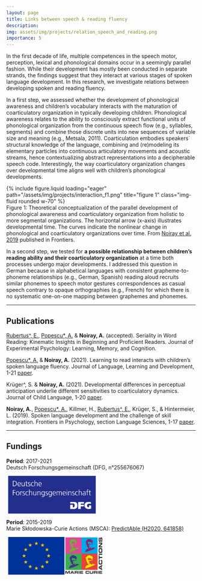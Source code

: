 ```yaml
---
layout: page
title: Links between speech & reading fluency
description:
img: assets/img/projects/relation_speech_and_reading.png
importance: 5
---
```


In the first decade of life, multiple competences in the speech motor, perception, lexical and phonological domains occur in a seemingly parallel fashion. While their development has mostly been conducted in separate strands, the findings suggest that they interact at various stages of spoken language development. In this research, we investigate relations between developing spoken and reading fluency.

In a first step, we assessed whether the development of phonological awareness and children’s vocabulary interacts with the maturation of coarticulatory organization in typically developing children.
Phonological awareness relates to the ability to consciously extract functional units of phonological organization from the continuous speech flow (e.g., syllables, segments) and combine those discrete units into new sequences of variable size and meaning (e.g., Metsala, 2011). Coarticulation embodies speakers´ structural knowledge of the language, combining and (re)modeling its elementary particles into continuous articulatory movements and acoustic streams, hence contextualizing abstract representations into a decipherable speech code. Interestingly, the way coarticulatory organization changes over developmental time aligns well with children’s phonological developments.

<div class="row">
    <div style="max-width:800px; margin:auto;" class="">
        {% include figure.liquid loading="eager" path="/assets/img/projects/interaction_f1.png" title="figure 1"
        class="img-fluid rounded w-70"
        %}
    </div>
</div>
<div class="caption">
    Figure 1: Theoretical conceptualization of the parallel development of phonological awareness and coarticulatory organization from holistic to more segmental organizations. The horizontal arrow (x-axis) illustrates developmental time. The curves indicate the nonlinear change in phonological and coarticulatory organizations over time. From <a href="https://www.frontiersin.org/journals/psychology/articles/10.3389/fpsyg.2019.02777/full?utm_source=Email_to_authors_&utm_medium=Email&utm_content=T1_11.5e1_author&utm_campaign=Email_publication&field=&journalName=Frontiers_in_Psychology&id=470799">Noiray et al. 2019</a> published in Frontiers.
</div>

In a second step, we tested for **a possible relationship between children’s reading ability and their coarticulatory organization** at a time both processes undergo major developments. I addressed this question in German because in alphabetical languages with consistent grapheme-to-phoneme relationships (e.g., German, Spanish) reading aloud recruits similar phonemes to speech motor gestures correspondences as casual speech contrary to opaque orthographies (e.g., French) for which there is no systematic one-on-one mapping between graphemes and phonemes.

---

<!-- Publications -->

## Publications

[Rubertus^, E.](https://elinarubertus.github.io/), [Popescu*, A.](https://anisiapopescu.github.io/) & **Noiray, A.** (accepted). Seriality in Word Reading: Kinematic Insights in Beginning and Proficient Readers. Journal of Experimental Psychology: Learning, Memory, and Cognition.

[Popescu*, A.](https://anisiapopescu.github.io/) & **Noiray, A.** (2021). Learning to read interacts with children’s spoken language fluency. Journal of Language, Learning and Development, 1-21 [paper](https://www.tandfonline.com/doi/full/10.1080/15475441.2021.1941032?src=).

Krüger^, S. & **Noiray, A.** (2021). Developmental differences in perceptual anticipation underlie different sensitivities to coarticulatory dynamics. Journal of Child Language, 1-20 [paper](https://www.cambridge.org/core/journals/journal-of-child-language/article/developmental-differences-in-perceptual-anticipation-underlie-different-sensitivities-to-coarticulatory-dynamics/92C7BEF5A7FECED2AE1A96C404CD5C51).

**Noiray, A.**, [Popescu*, A.](https://anisiapopescu.github.io/), Killmer, H., [Rubertus^, E.](https://elinarubertus.github.io/), Krüger, S., & Hintermeier, L. (2019). Spoken language development and the challenge of skill integration. Frontiers in Psychology, section Language Sciences, 1-17 [paper](https://www.frontiersin.org/journals/psychology/articles/10.3389/fpsyg.2019.02777/full?utm_source=Email_to_authors_&utm_medium=Email&utm_content=T1_11.5e1_author&utm_campaign=Email_publication&field=&journalName=Frontiers_in_Psychology&id=470799).

---

<!-- Financements -->

## Fundings

**Period**: 2017-2021  
 Deutsch Forschungsgemeinschaft (DFG, n°255676067)

<img src="/assets/img/fundings/DeutschForschungsgemeinschaft.jpeg" alt="logo" style="height:100px; vertical-align:middle; margin-left:5px;">

**Period**: 2015-2019  
 Marie Skłodowska-Curie Actions (MSCA): [PredictAble (H2020, 641858)](https://www.uni-potsdam.de/en/predictable/index)

 <img src="/assets/img/fundings/MarieCurieActions.png" alt="logo" style="height:100px; vertical-align:middle; margin-left:5px;">
